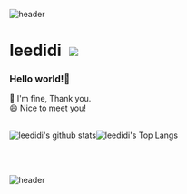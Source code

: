 ![header](https://capsule-render.vercel.app/api?type=waving&color=gradient&customColorList=14&height=190&section=header&text=ledidi's%20Github&fontSize=45)
# leedidi&nbsp; <a href="https://hits.seeyoufarm.com"><img src="https://hits.seeyoufarm.com/api/count/incr/badge.svg?url=https%3A%2F%2Fgithub.com%2Fleedidi&count_bg=%23D099F1&title_bg=%23555555&icon=&icon_color=%23E7E7E7&title=hits&edge_flat=false"/></a>

### Hello world!👋
💬 I'm fine, Thank you. <br>
😄 Nice to meet you!
<br><br>

![leedidi's github stats](https://github-readme-stats.vercel.app/api?username=leedidi&show_icons=true&theme=dracula)![leedidi's Top Langs](https://github-readme-stats.vercel.app/api/top-langs?username=leedidi&layout=compact&theme=dracula)

<br>


<!--
**leedidi/leedidi** is a ✨ _special_ ✨ repository because its `README.md` (this file) appears on your GitHub profile.

Here are some ideas to get you started:

- 🔭 I’m currently working on ...
- 🌱 I’m currently learning ...
- 👯 I’m looking to collaborate on ...
- 🤔 I’m looking for help with ...
- 💬 Ask me about ...
- 📫 How to reach me: ...
- 😄 Pronouns: ...
- ⚡ Fun fact: ...
-->
<br>

![header](https://capsule-render.vercel.app/api?type=soft&color=gradient&customColorList=14&height=100&section=header)
